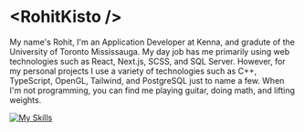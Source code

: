 # \<RohitKisto />
My name's Rohit, I'm an Application Developer at Kenna, and gradute of the University of Toronto Mississauga. My day job has me primarily using web technologies such as React, Next.js, SCSS, and SQL Server. However, for my personal projects I use a variety of technologies such as C++, TypeScript, OpenGL, Tailwind, and PostgreSQL just to name a few. When I'm not programming, you can find me playing guitar, doing math, and lifting weights.

[![My Skills](https://skillicons.dev/icons?i=react,nextjs,nodejs,scss,tailwind,postgres,ts,js,html,css)](https://skillicons.dev)
